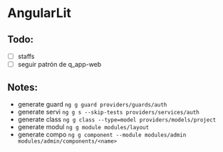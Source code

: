 # AngularLit

## Todo:
- [ ] staffs
- [ ] seguir patrón de q_app-web

## Notes:
- generate guard `ng g guard providers/guards/auth`
- generate servi `ng g s --skip-tests providers/services/auth`
- generate class `ng g class --type=model providers/models/project`
- generate modul `ng g module modules/layout`
- generate compo `ng g component --module modules/admin modules/admin/components/<name>`

